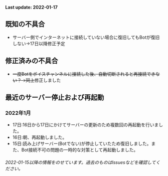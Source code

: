 **Last update: 2022-01-17**
## 既知の不具合
- サーバー側でインターネットに接続していない場合に復旧してもBotが復旧しない→17日以降修正予定
## 修正済みの不具合
- ~~一度Botをボイスチャンネルに接続した後、自動切断されると再接続できない？→同上~~修正しました
## 最近のサーバー停止および再起動
### 2022年1月
- 17日:16日から17日にかけてサーバーの更新のため複数回の再起動を行いました。
- 16日:朝、再起動しました。
- 15日:読み上げサーバー(Botでない)が停止していたため復旧しました。また、Bot接続不可の問題の一時的な対策として再起動しました。

###### 2022-01-15以降の情報をのせています。過去のものはIssuesなどを確認してください。
